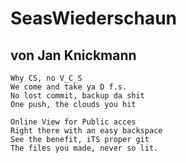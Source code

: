 SeasWiederschaun
====================
von Jan Knickmann
---------------------


    Why CS, no V_C_S 
    We come and take ya D f.s.
    No lost commit, backup da shit
    One push, the clouds you hit

    Online View for Public acces
    Right there with an easy backspace
    See the benefit, iTS proper git
    The files you made, never so lit.
    
